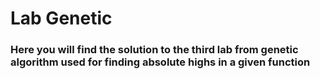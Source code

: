 # Lab Genetic
### Here you will find the solution to the third lab from genetic algorithm used for finding absolute highs in a given function
